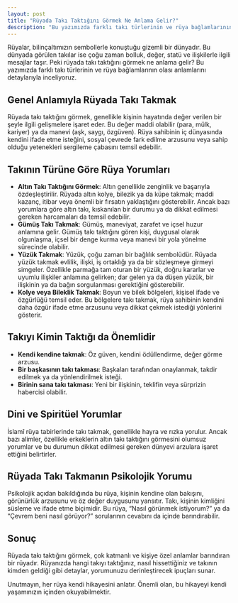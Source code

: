 ```yaml
---
layout: post
title: "Rüyada Takı Taktığını Görmek Ne Anlama Gelir?"
description: "Bu yazımızda farklı takı türlerinin ve rüya bağlamlarının olası anlamlarını detaylarıyla inceliyoruz."
---
```


Rüyalar, bilinçaltımızın sembollerle konuştuğu gizemli bir dünyadır. Bu dünyada görülen takılar ise çoğu zaman bolluk, değer, statü ve ilişkilerle ilgili mesajlar taşır. Peki rüyada takı taktığını görmek ne anlama gelir? Bu yazımızda farklı takı türlerinin ve rüya bağlamlarının olası anlamlarını detaylarıyla inceliyoruz.

## Genel Anlamıyla Rüyada Takı Takmak

Rüyada takı taktığını görmek, genellikle kişinin hayatında değer verilen bir şeyle ilgili gelişmelere işaret eder. Bu değer maddi olabilir (para, mülk, kariyer) ya da manevi (aşk, saygı, özgüven). Rüya sahibinin iç dünyasında kendini ifade etme isteğini, sosyal çevrede fark edilme arzusunu veya sahip olduğu yetenekleri sergileme çabasını temsil edebilir.

## Takının Türüne Göre Rüya Yorumları

- **Altın Takı Taktığını Görmek**: Altın genellikle zenginlik ve başarıyla özdeşleştirilir. Rüyada altın kolye, bilezik ya da küpe takmak; maddi kazanç, itibar veya önemli bir fırsatın yaklaştığını gösterebilir. Ancak bazı yorumlara göre altın takı, kıskanılan bir durumu ya da dikkat edilmesi gereken harcamaları da temsil edebilir.
- **Gümüş Takı Takmak**: Gümüş, maneviyat, zarafet ve içsel huzur anlamına gelir. Gümüş takı taktığını gören kişi, duygusal olarak olgunlaşma, içsel bir denge kurma veya manevi bir yola yönelme sürecinde olabilir.
- **Yüzük Takmak**: Yüzük, çoğu zaman bir bağlılık sembolüdür. Rüyada yüzük takmak evlilik, ilişki, iş ortaklığı ya da bir sözleşmeye girmeyi simgeler. Özellikle parmağa tam oturan bir yüzük, doğru kararlar ve uyumlu ilişkiler anlamına gelirken; dar gelen ya da düşen yüzük, bir ilişkinin ya da bağın sorgulanması gerektiğini gösterebilir.
- **Kolye veya Bileklik Takmak**: Boyun ve bilek bölgeleri, kişisel ifade ve özgürlüğü temsil eder. Bu bölgelere takı takmak, rüya sahibinin kendini daha özgür ifade etme arzusunu veya dikkat çekmek istediği yönlerini gösterir.

## Takıyı Kimin Taktığı da Önemlidir

- **Kendi kendine takmak**: Öz güven, kendini ödüllendirme, değer görme arzusu.
- **Bir başkasının takı takması**: Başkaları tarafından onaylanmak, takdir edilmek ya da yönlendirilmek isteği.
- **Birinin sana takı takması**: Yeni bir ilişkinin, teklifin veya sürprizin habercisi olabilir.

## Dini ve Spiritüel Yorumlar

İslamî rüya tabirlerinde takı takmak, genellikle hayra ve rızka yorulur. Ancak bazı alimler, özellikle erkeklerin altın takı taktığını görmesini olumsuz yorumlar ve bu durumun dikkat edilmesi gereken dünyevi arzulara işaret ettiğini belirtirler.

## Rüyada Takı Takmanın Psikolojik Yorumu

Psikolojik açıdan bakıldığında bu rüya, kişinin kendine olan bakışını, görünürlük arzusunu ve öz değer duygusunu yansıtır. Takı, kişinin kimliğini süsleme ve ifade etme biçimidir. Bu rüya, “Nasıl görünmek istiyorum?” ya da “Çevrem beni nasıl görüyor?” sorularının cevabını da içinde barındırabilir.

## Sonuç

Rüyada takı taktığını görmek, çok katmanlı ve kişiye özel anlamlar barındıran bir rüyadır. Rüyanızda hangi takıyı taktığınız, nasıl hissettiğiniz ve takının kimden geldiği gibi detaylar, yorumunuzu derinleştirecek ipuçları sunar.

Unutmayın, her rüya kendi hikayesini anlatır. Önemli olan, bu hikayeyi kendi yaşamınızın içinden okuyabilmektir.
